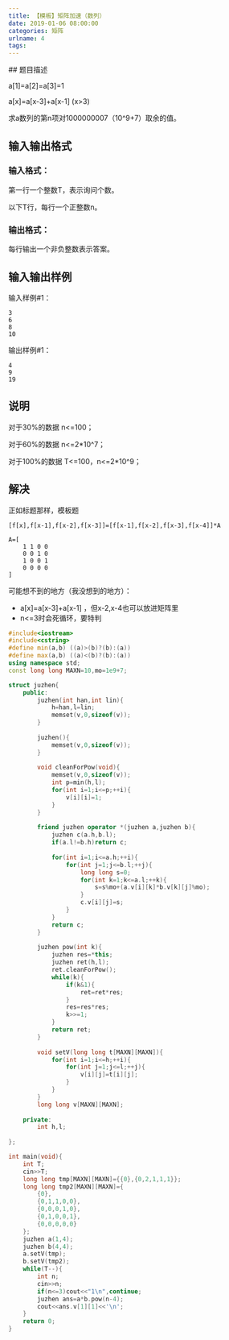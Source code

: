 ```yaml
---
title: 【模板】矩阵加速（数列）
date: 2019-01-06 08:00:00
categories: 矩阵
urlname: 4
tags:
---
```

<!--markdown-->## 题目描述

a[1]=a[2]=a[3]=1

a[x]=a[x-3]+a[x-1] (x>3)

求a数列的第n项对1000000007（10^9+7）取余的值。

## 输入输出格式

### 输入格式：

第一行一个整数T，表示询问个数。

以下T行，每行一个正整数n。

### 输出格式：

每行输出一个非负整数表示答案。



## 输入输出样例

输入样例#1：

```
3
6
8
10
```

输出样例#1：

```
4
9
19
```

## 说明

对于30%的数据 n<=100；

对于60%的数据 n<=2*10^7；

对于100%的数据 T<=100，n<=2*10^9；

## 解决

正如标题那样，模板题

```[f[x],f[x-1],f[x-2],f[x-3]]=[f[x-1],f[x-2],f[x-3],f[x-4]]*A```

```
A=[
    1 1 0 0
	0 0 1 0
	1 0 0 1
	0 0 0 0
]
```

可能想不到的地方（我没想到的地方）：

- a[x]=a[x-3]+a[x-1] ，但x-2,x-4也可以放进矩阵里
- n<=3时会死循环，要特判

```cpp
#include<iostream>
#include<cstring>
#define min(a,b) ((a)>(b)?(b):(a))
#define max(a,b) ((a)<(b)?(b):(a))
using namespace std;
const long long MAXN=10,mo=1e9+7;

struct juzhen{
	public:
		juzhen(int han,int lin){
			h=han,l=lin;
			memset(v,0,sizeof(v));	
		}
		
		juzhen(){
			memset(v,0,sizeof(v));			
		}
		
		void cleanForPow(void){
			memset(v,0,sizeof(v));
			int p=min(h,l);
			for(int i=1;i<=p;++i){
				v[i][i]=1;
			}
		}
		
		friend juzhen operator *(juzhen a,juzhen b){
			juzhen c(a.h,b.l);
			if(a.l!=b.h)return c;
			
			for(int i=1;i<=a.h;++i){
				for(int j=1;j<=b.l;++j){
					long long s=0;
					for(int k=1;k<=a.l;++k){
						s=s%mo+(a.v[i][k]*b.v[k][j]%mo);
					}
					c.v[i][j]=s;
				}
			}
			return c;
		}
		
		juzhen pow(int k){
			juzhen res=*this;
			juzhen ret(h,l);
			ret.cleanForPow();
			while(k){
				if(k&1){
					ret=ret*res;
				}
				res=res*res;
				k>>=1;
			}
			return ret;
		}
		
		void setV(long long t[MAXN][MAXN]){
			for(int i=1;i<=h;++i){
				for(int j=1;j<=l;++j){
					v[i][j]=t[i][j];
				}
			}
		}
		long long v[MAXN][MAXN];
		
	private:
		int h,l;
		
};

int main(void){
	int T;
	cin>>T;
	long long tmp[MAXN][MAXN]={{0},{0,2,1,1,1}};
	long long tmp2[MAXN][MAXN]={
		{0},
		{0,1,1,0,0},
		{0,0,0,1,0},
		{0,1,0,0,1},
		{0,0,0,0,0}
	};
	juzhen a(1,4);
	juzhen b(4,4);
	a.setV(tmp);
	b.setV(tmp2);
	while(T--){
		int n;
		cin>>n;
		if(n<=3)cout<<"1\n",continue;
		juzhen ans=a*b.pow(n-4);
		cout<<ans.v[1][1]<<'\n';
	}
	return 0;
}
```

